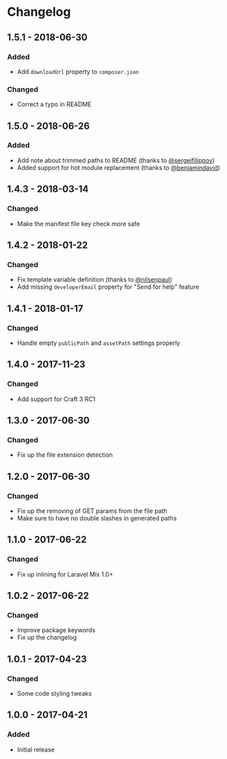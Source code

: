 # Changelog

## 1.5.1 - 2018-06-30
### Added
- Add `downloadUrl` property to `composer.json`

### Changed
- Correct a typo in README

## 1.5.0 - 2018-06-26
### Added
- Add note about trimmed paths to README (thanks to [@sergeifilippov](https://github.com/sergeifilippov))
- Added support for hot module replacement (thanks to [@benjamindavid](https://github.com/benjamindavid))

## 1.4.3 - 2018-03-14
### Changed
- Make the manifest file key check more safe

## 1.4.2 - 2018-01-22
### Changed
- Fix template variable definition (thanks to [@nilsenpaul](https://github.com/nilsenpaul))
- Add missing `developerEmail` property for "Send for help" feature

## 1.4.1 - 2018-01-17
### Changed
- Handle empty `publicPath` and `assetPath` settings properly

## 1.4.0 - 2017-11-23
### Changed
- Add support for Craft 3 RC1

## 1.3.0 - 2017-06-30
### Changed
- Fix up the file extension detection

## 1.2.0 - 2017-06-30
### Changed
- Fix up the removing of GET params from the file path
- Make sure to have no double slashes in generated paths

## 1.1.0 - 2017-06-22
### Changed
- Fix up inlining for Laravel Mix 1.0+

## 1.0.2 - 2017-06-22
### Changed
- Improve package keywords
- Fix up the changelog

## 1.0.1 - 2017-04-23
### Changed
- Some code styling tweaks

## 1.0.0 - 2017-04-21
### Added
- Initial release
